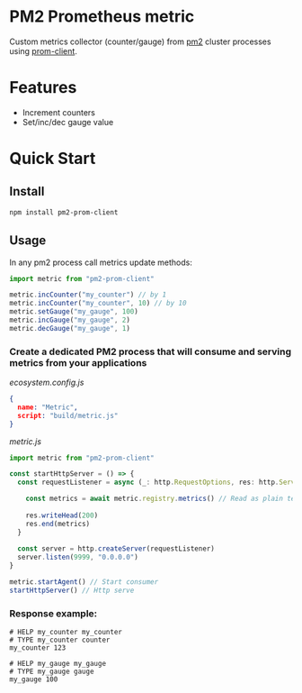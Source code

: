 # PM2 Prometheus metric

 Custom metrics collector (counter/gauge) from [pm2](https://pm2.keymetrics.io/) cluster processes using [prom-client](https://github.com/siimon/prom-client).


# Features

 - Increment counters
 - Set/inc/dec gauge value

# Quick Start

## Install
```bash
npm install pm2-prom-client
```

## Usage

In any pm2 process call metrics update methods:

```typescript
import metric from "pm2-prom-client"

metric.incCounter("my_counter") // by 1
metric.incCounter("my_counter", 10) // by 10
metric.setGauge("my_gauge", 100)
metric.incGauge("my_gauge", 2)
metric.decGauge("my_gauge", 1)
```

### Create a dedicated PM2 process that will consume and serving metrics from your applications

*ecosystem.config.js*
```json
{
  name: "Metric",
  script: "build/metric.js"
}
```

*metric.js*
```typescript
import metric from "pm2-prom-client"

const startHttpServer = () => {
  const requestListener = async (_: http.RequestOptions, res: http.ServerResponse) => {

    const metrics = await metric.registry.metrics() // Read as plain text
    
    res.writeHead(200)
    res.end(metrics)
  }
  
  const server = http.createServer(requestListener)
  server.listen(9999, "0.0.0.0")
}

metric.startAgent() // Start consumer
startHttpServer() // Http serve
```

### Response example:

```
# HELP my_counter my_counter
# TYPE my_counter counter
my_counter 123

# HELP my_gauge my_gauge
# TYPE my_gauge gauge
my_gauge 100
